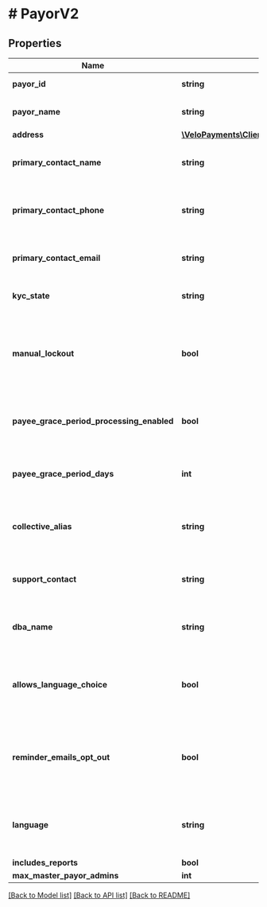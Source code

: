 # # PayorV2

## Properties

Name | Type | Description | Notes
------------ | ------------- | ------------- | -------------
**payor_id** | **string** |  | [optional] [readonly] 
**payor_name** | **string** | The name of the payor. | 
**address** | [**\VeloPayments\Client\Model\PayorAddressV2**](PayorAddressV2.md) |  | [optional] 
**primary_contact_name** | **string** | Name of primary contact for the payor. | [optional] 
**primary_contact_phone** | **string** | Primary contact phone number for the payor. | [optional] 
**primary_contact_email** | **string** | Primary contact email for the payor. | [optional] 
**kyc_state** | **string** | The kyc state of the payor. | [optional] [readonly] 
**manual_lockout** | **bool** | Whether or not the payor has been manually locked by the backoffice. | [optional] 
**payee_grace_period_processing_enabled** | **bool** | Whether grace period processing is enabled. | [optional] [readonly] 
**payee_grace_period_days** | **int** | The grace period for paying payees in days. | [optional] [readonly] 
**collective_alias** | **string** | How the payor has chosen to refer to payees. | [optional] 
**support_contact** | **string** | The payor’s support contact email address. | [optional] 
**dba_name** | **string** | The payor’s &#39;Doing Business As&#39; name. | [optional] 
**allows_language_choice** | **bool** | Whether or not the payor allows language choice in the UI. | [optional] 
**reminder_emails_opt_out** | **bool** | Whether or not the payor has opted-out of reminder emails being sent. | [optional] [readonly] 
**language** | **string** | The payor’s language preference. Must be one of [EN, FR]. | [optional] 
**includes_reports** | **bool** |  | [optional] 
**max_master_payor_admins** | **int** |  | [optional] 

[[Back to Model list]](../../README.md#documentation-for-models) [[Back to API list]](../../README.md#documentation-for-api-endpoints) [[Back to README]](../../README.md)



